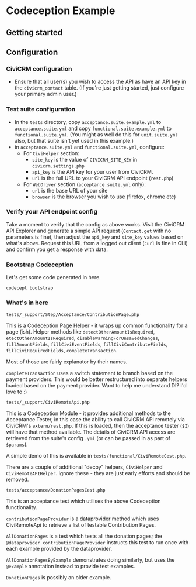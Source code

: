 # Codeception Example

## Getting started

## Configuration

### CiviCRM configuration

* Ensure that all user(s) you wish to access the API as have an API key in the `civicrm_contact` table. (If you're just getting started, just configure your primary admin user.)

### Test suite configuration

* In the `tests` directory, copy `acceptance.suite.example.yml` to `acceptance.suite.yml` and copy `functional.suite.example.yml` to `functional.suite.yml`. (You might as well do this for `unit.suite.yml` also, but that suite isn't yet used in this example.)  
* in `acceptance.suite.yml` and `functional.suite.yml`, configure:
  * For `CiviHelper` section: 
    * `site_key` is the value of `CIVICRM_SITE_KEY` in `civicrm.settings.php`
    * `api_key` is the API key for your user from CiviCRM. 
    * `url` is the full URL to your CiviCRM API endpoint (`rest.php`)
  * For `WebDriver` section (`acceptance.suite.yml` only):
    * `url` is the base URL of your site
    * `browser` is the browser you wish to use (firefox, chrome etc)

### Verify your API endpoint config

Take a moment to verify that the config as above works. Visit the CiviCRM API Explorer and generate a simple API request (`Contact.get` with no parameters is fine), then adjust the `api_key` and `site_key` values based on what's above. Request this URL from a logged out client (`curl` is fine in CLI) and confirm you get a response with data.

### Bootstrap Codeception

Let's get some code generated in here.

    codecept bootstrap

### What's in here

`tests/_support/Step/Acceptance/ContributionPage.php`

This is a Codeception Page Helper - it wraps up common functionality for a page (ish). Helper methods like `detectOtherAmountIsRequired`, `etectOtherAmountIsRequired`, `disableWarningForUnsavedChanges`, `fillAmountFields`, `fillCiviEventFields`, `fillCiviContributeFields`, `fillCiviRequiredFields`, `completeTransaction`.

Most of those are fairly explanator by their names.

`completeTransaction` uses a switch statement to branch based on the payment providers. This would be better restructured into separate helpers loaded based on the payment provider. Want to help me understand DI? I'd love to :)
 
`tests/_support/CiviRemoteApi.php`

This is a Codeception Module - it provides additional methods to the Acceptance Tester, in this case the ability to call CiviCRM API remotely via CiviCRM's `extern/rest.php`. If this is loaded, then the acceptance tester (`$I`) will have that method available. The details of CiviCRM API access are retrieved from the suite's config `.yml` (or can be passed in as part of `$params`).

A simple demo of this is available in `tests/functional/CiviRemoteCest.php`.

There are a couple of additional "decoy" helpers, `CiviHelper` and `CiviRemoteAPIHelper`. Ignore these - they are just early efforts and should be removed.

`tests/acceptance/DonationPagesCest.php`

This is an acceptance test which utilises the above Codeception functionality.

`contributionPageProvider` is a dataprovider method which uses CiviRemoteApi to retrieve a list of testable Contribution Pages.
 
`AllDonationPages` is a test which tests all the donation pages; the `@dataprovider contributionPageProvider` instructs this test to run once with each example provided by the dataprovider. 

`AllDonationPagesByExample` demonstrates doing similarly, but uses the `@example` annotation instead to provide test examples.

`DonationPages` is possibly an older example.